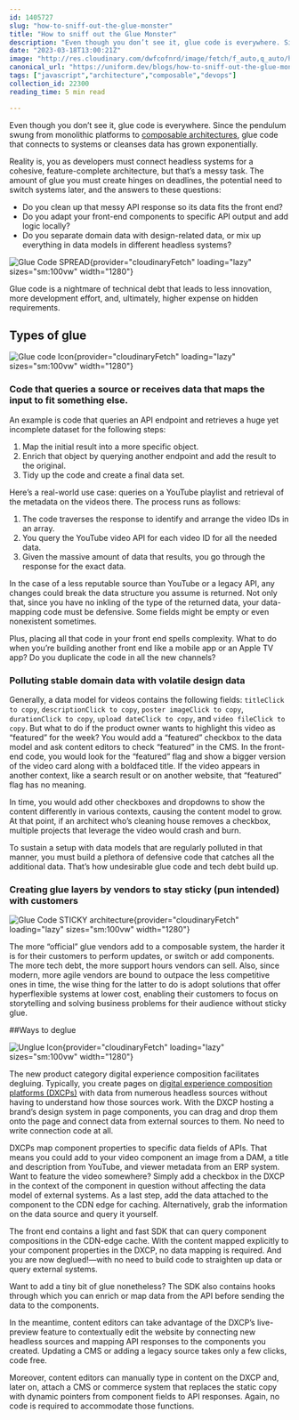```yaml
---
id: 1405727
slug: "how-to-sniff-out-the-glue-monster"
title: "How to sniff out the Glue Monster"
description: "Even though you don’t see it, glue code is everywhere. Since the pendulum swung from monolithic..."
date: "2023-03-18T13:00:21Z"
image: "http://res.cloudinary.com/dwfcofnrd/image/fetch/f_auto,q_auto/https%3A%2F%2Fdev-to-uploads.s3.amazonaws.com%2Fuploads%2Farticles%2Fz8mwj68dscwvzuvcdd4y.png"
canonical_url: "https://uniform.dev/blogs/how-to-sniff-out-the-glue-monster"
tags: ["javascript","architecture","composable","devops"]
collection_id: 22300
reading_time: 5 min read

---
```


Even though you don’t see it, glue code is everywhere. Since the pendulum swung from monolithic platforms to [composable architectures](https://uniform.dev/blogs/composable-architecture/composable-platforms-what-why-how), glue code that connects to systems or cleanses data has grown exponentially. 

Reality is, you as developers must connect headless systems for a cohesive, feature-complete architecture, but that’s a messy task. The amount of glue you must create hinges on deadlines, the potential need to switch systems later, and the answers to these questions:

* Do you clean up that messy API response so its data fits the front end?
* Do you adapt your front-end components to specific API output and add logic locally?  
* Do you separate domain data with design-related data, or mix up everything in data models in different headless systems?

![Glue Code SPREAD](https://images.ctfassets.net/9ku1oyd4k3wo/5iPWgs3hiyQZb1O7cZECJt/671395cc3852d456f1dc02d34d6d5b2c/GlueCode_Blog_SPREAD.png){provider="cloudinaryFetch" loading="lazy" sizes="sm:100vw" width="1280"}

Glue code is a nightmare of technical debt that leads to less innovation, more development effort, and, ultimately, higher expense on hidden requirements.

## Types of glue

![Glue code Icon](https://images.ctfassets.net/9ku1oyd4k3wo/5n8VoHX3RPLBLFWg2IJsYP/f2e9ccc22bd7541b352b7bf19d24ffcb/GlueCode_Blog_Images_Glue_code_Icon.png){provider="cloudinaryFetch" loading="lazy" sizes="sm:100vw" width="1280"}

### Code that queries a source or receives data that maps the input to fit something else. 

An example is code that queries an API endpoint and retrieves a huge yet incomplete dataset for the following steps:

1.  Map the initial result into a more specific object. 
2.  Enrich that object by querying another endpoint and add the result to the original. 
3.  Tidy up the code and create a final data set.

Here’s a real-world use case: queries on a YouTube playlist and retrieval of the metadata on the videos there. The process runs as follows:

1.  The code traverses the response to identify and arrange the video IDs in an array.     
2.  You query the YouTube video API for each video ID for all the needed data.     
3.  Given the massive amount of data that results, you go through the response for the exact data.

In the case of a less reputable source than YouTube or a legacy API, any changes could break the data structure you assume is returned. Not only that, since you have no inkling of the type of the returned data, your data-mapping code must be defensive. Some fields might be empty or even nonexistent sometimes. 

Plus, placing all that code in your front end spells complexity. What to do when you’re building another front end like a mobile app or an Apple TV app? Do you duplicate the code in all the new channels?

### Polluting stable domain data with volatile design data

Generally, a data model for videos contains the following fields: `titleClick to copy`, `descriptionClick to copy`, `poster imageClick to copy`, `durationClick to copy`, `upload dateClick to copy`, and `video fileClick to copy`. But what to do if the product owner wants to highlight this video as “featured” for the week? You would add a “featured” checkbox to the data model and ask content editors to check “featured” in the CMS. In the front-end code, you would look for the “featured” flag and show a bigger version of the video card along with a boldfaced title. If the video appears in another context, like a search result or on another website, that “featured” flag has no meaning.

In time, you would add other checkboxes and dropdowns to show the content differently in various contexts, causing the content model to grow. At that point, if an architect who’s cleaning house removes a checkbox, multiple projects that leverage the video would crash and burn.

To sustain a setup with data models that are regularly polluted in that manner, you must build a plethora of defensive code that catches all the additional data. That’s how undesirable glue code and tech debt build up.

### Creating glue layers by vendors to stay sticky (pun intended) with customers

![Glue Code STICKY architecture](https://images.ctfassets.net/9ku1oyd4k3wo/5zwPAAafgm4qZpoU9H2Bbw/8d4928142367cd19f8b76528bfc61ef0/GlueCode_Blog_STICKY.png){provider="cloudinaryFetch" loading="lazy" sizes="sm:100vw" width="1280"}

The more “official” glue vendors add to a composable system, the harder it is for their customers to perform updates, or switch or add components. The more tech debt, the more support hours vendors can sell. Also, since modern, more agile vendors are bound to outpace the less competitive ones in time, the wise thing for the latter to do is adopt solutions that offer hyperflexible systems at lower cost, enabling their customers to focus on storytelling and solving business problems for their audience without sticky glue.

##Ways to deglue

![Unglue Icon](https://images.ctfassets.net/9ku1oyd4k3wo/16F6FELfCSkZjE8cCuRauw/2c81553462dd1d16be36b2a56dffd443/GlueCode_Blog_Images_Unglue_Icon.png){provider="cloudinaryFetch" loading="lazy" sizes="sm:100vw" width="1280"}

The new product category digital experience composition facilitates degluing. Typically, you create pages on [digital experience composition platforms (DXCPs)](https://uniform.dev/what-is-digital-experience-composition) with data from numerous headless sources without having to understand how those sources work. With the DXCP hosting a brand’s design system in page components, you can drag and drop them onto the page and connect data from external sources to them. No need to write connection code at all. 

DXCPs map component properties to specific data fields of APIs. That means you could add to your video component an image from a DAM, a title and description from YouTube, and viewer metadata from an ERP system. Want to feature the video somewhere? Simply add a checkbox in the DXCP in the context of the component in question without affecting the data model of external systems. As a last step, add the data attached to the component to the CDN edge for caching. Alternatively, grab the information on the data source and query it yourself. 

The front end contains a light and fast SDK that can query component compositions in the CDN-edge cache. With the content mapped explicitly to your component properties in the DXCP, no data mapping is required. And you are now deglued!—with no need to build code to straighten up data or query external systems.

Want to add a tiny bit of glue nonetheless? The SDK also contains hooks through which you can enrich or map data from the API before sending the data to the components.

In the meantime, content editors can take advantage of the DXCP’s live-preview feature to contextually edit the website by connecting new headless sources and mapping API responses to the components you created. Updating a CMS or adding a legacy source takes only a few clicks, code free. 

Moreover, content editors can manually type in content on the DXCP and, later on, attach a CMS or commerce system that replaces the static copy with dynamic pointers from component fields to API responses. Again, no code is required to accommodate those functions.